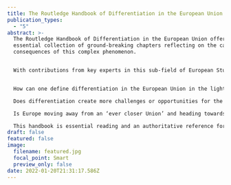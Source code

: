 ```yaml
---
title: The Routledge Handbook of Differentiation in the European Union
publication_types:
  - "5"
abstract: >-
  The Routledge Handbook of Differentiation in the European Union offers an
  essential collection of ground-breaking chapters reflecting on the causes and
  consequences of this complex phenomenon.


  With contributions from key experts in this sub-field of European Studies, it will become a key volume used for those interested in learning the nuts and bolts of differentiation as a mechanism of (dis)integration in the European Union, especially in the light of Brexit. Organised around five key themes, it offers an authoritative ‘encyclopaedia’ of differentiation and addresses questions such as:


  How can one define differentiation in the European Union in the light of the most recent events?

  Does differentiation create more challenges or opportunities for the European Union?

  Is Europe moving away from an ‘ever closer Union’ and heading towards an ‘ever more differentiated Union’, especially as leading political figures across Europe favour the use of differentiation to reconcile divergences between member states?

  This handbook is essential reading and an authoritative reference for scholars, students, researchers and practitioners involved in, and actively concerned about, research in the study of European integration. As European differentiation is multi-faceted and involves a wide range of actors and policies, it will be of further interest to those working on countries and/or in policy areas where differentiation is an increasingly relevant feature.
draft: false
featured: false
image:
  filename: featured.jpg
  focal_point: Smart
  preview_only: false
date: 2022-01-20T21:31:17.586Z
---
```

